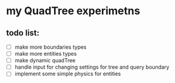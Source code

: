 # my QuadTree experimetns 

## todo list:
- [ ] make more boundaries types 
- [ ] make more entities types
- [ ] make dynamic quadTree
- [ ] handle input for changing settings for tree and query boundary
- [ ] implement some simple physics for entities